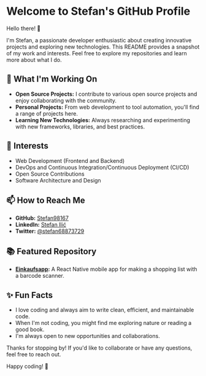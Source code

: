 # Welcome to Stefan's GitHub Profile

Hello there! 👋

I'm Stefan, a passionate developer enthusiastic about creating innovative projects and exploring new technologies. This README provides a snapshot of my work and interests. Feel free to explore my repositories and learn more about what I do.

## 🔭 What I'm Working On

- **Open Source Projects:** I contribute to various open source projects and enjoy collaborating with the community.
- **Personal Projects:** From web development to tool automation, you'll find a range of projects here.
- **Learning New Technologies:** Always researching and experimenting with new frameworks, libraries, and best practices.

## 🌱 Interests

- Web Development (Frontend and Backend)
- DevOps and Continuous Integration/Continuous Deployment (CI/CD)
- Open Source Contributions
- Software Architecture and Design

## 📫 How to Reach Me

- **GitHub:** [Stefan98167](https://github.com/Stefan98167)
- **LinkedIn:** [Stefan Ilić](https://www.linkedin.com/in/stefan-ilic6)
- **Twitter:** [@stefan68873729](https://x.com/stefan68873729)

## 📚 Featured Repository

- **[Einkaufsapp](https://github.com/Stefan98167/einkaufsapp):** A React Native mobile app for making a shopping list with a barcode scanner.

## ✨ Fun Facts

- I love coding and always aim to write clean, efficient, and maintainable code.
- When I'm not coding, you might find me exploring nature or reading a good book.
- I'm always open to new opportunities and collaborations.

Thanks for stopping by! If you'd like to collaborate or have any questions, feel free to reach out.

Happy coding! 🚀
